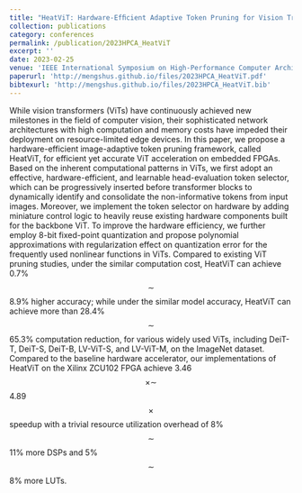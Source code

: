 ```yaml
---
title: "HeatViT: Hardware-Efﬁcient Adaptive Token Pruning for Vision Transformers"
collection: publications
category: conferences
permalink: /publication/2023HPCA_HeatViT
excerpt: ''
date: 2023-02-25
venue: 'IEEE International Symposium on High-Performance Computer Architecture (HPCA)'
paperurl: 'http://mengshus.github.io/files/2023HPCA_HeatViT.pdf'
bibtexurl: 'http://mengshus.github.io/files/2023HPCA_HeatViT.bib'
---
```


While vision transformers (ViTs) have continuously achieved new milestones in the field of computer vision, their sophisticated network architectures with high computation and memory costs have impeded their deployment on resource-limited edge devices.
In this paper, we propose a hardware-efficient image-adaptive token pruning framework, called HeatViT, for efficient yet accurate ViT acceleration on embedded FPGAs.
Based on the inherent computational patterns in ViTs, we first adopt an effective, hardware-efficient, and learnable head-evaluation token selector, which can be progressively inserted before transformer blocks to dynamically identify and consolidate the non-informative tokens from input images.
Moreover, we implement the token selector on hardware by adding miniature control logic to heavily reuse existing hardware components built for the backbone ViT.
To improve the hardware efficiency, we further employ 8-bit fixed-point quantization and propose polynomial approximations with regularization effect on quantization error for the frequently used nonlinear functions in ViTs.
Compared to existing ViT pruning studies, under the similar computation cost, HeatViT can achieve 0.7%$$\sim$$8.9% higher accuracy; while under the similar model accuracy, HeatViT can achieve more than 28.4%$$\sim$$65.3% computation reduction, for various widely used ViTs, including DeiT-T, DeiT-S, DeiT-B, LV-ViT-S, and LV-ViT-M, on the ImageNet dataset.
Compared to the baseline hardware accelerator, our implementations of HeatViT on the Xilinx ZCU102 FPGA achieve 3.46$$\times \sim$$4.89$$\times$$ speedup with a trivial resource utilization overhead of 8%$$\sim$$11% more DSPs and 5%$$\sim$$8% more LUTs.

